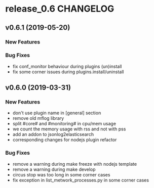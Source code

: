 # release_0.6 CHANGELOG



## v0.6.1 (2019-05-20)

### New Features


### Bug Fixes
- fix conf_monitor behaviour during plugins (un)install
- fix some corner issues during plugins.install/uninstall





## v0.6.0 (2019-03-31)

### New Features
- don't use plugin name in [general] section
- remove old mflog library
- split #core# and #monitoring# in cpu/mem usage
- we count the memory usage with rss and not with pss
- add an addon to jsonlog2elasticsearch
- corresponding changes for nodejs plugin refactor


### Bug Fixes
- remove a warning during make freeze with nodejs template
- remove a warning during make develop
- circus stop was too long in some corner cases
- fix exception in list_metwork_processes.py in some corner cases





